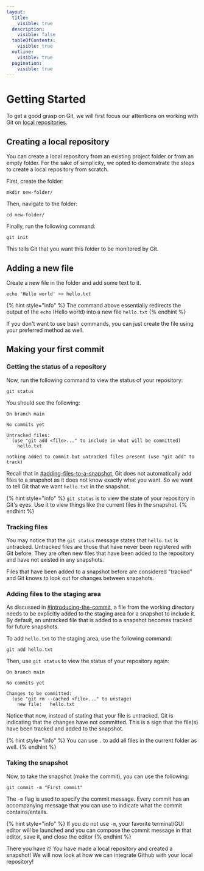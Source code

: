 ```yaml
---
layout:
  title:
    visible: true
  description:
    visible: false
  tableOfContents:
    visible: true
  outline:
    visible: true
  pagination:
    visible: true
---
```


# Getting Started

To get a good grasp on Git, we will first focus our attentions on working with Git on [local repositories](fundamentals-of-git.md#local-and-remote-repositories).

## Creating a local repository

You can create a local repository from an existing project folder or from an empty folder. For the sake of simplicity, we opted to demonstrate the steps to create a local repository from scratch.

First, create the folder:

```
mkdir new-folder/
```

Then, navigate to the folder:

```
cd new-folder/
```

Finally, run the following command:

```
git init
```

This tells Git that you want this folder to be monitored by Git.

## Adding a new file

Create a new file in the folder and add some text to it.

```
echo 'Hello world' >> hello.txt
```

{% hint style="info" %}
The command above essentially redirects the output of the `echo` (Hello world) into a new file `hello.txt`
{% endhint %}

If you don't want to use bash commands, you can just create the file using your preferred method as well.

## Making your first commit

### Getting the status of a repository

Now, run the following command to view the status of your repository:

```
git status
```

You should see the following:

```
On branch main

No commits yet

Untracked files:
  (use "git add <file>..." to include in what will be committed)
	hello.txt

nothing added to commit but untracked files present (use "git add" to track)
```

Recall that in [#adding-files-to-a-snapshot](fundamentals-of-git.md#adding-files-to-a-snapshot "mention"), Git does not automatically add files to a snapshot as it does not know exactly what you want. So we want to tell Git that we want `hello.txt` in the snapshot.

{% hint style="info" %}
`git status` is to view the state of your repository in Git's eyes. Use it to view things like the current files in the snapshot.
{% endhint %}

### Tracking files

You may notice that the `git status` message states that `hello.txt` is untracked. Untracked files are those that have never been registered with Git before. They are often new files that have been added to the repository and have not existed in any snapshots.

Files that have been added to a snapshot before are considered "tracked" and Git knows to look out for changes between snapshots.

### Adding files to the staging area

As discussed in [#introducing-the-commit](fundamentals-of-git.md#introducing-the-commit "mention"), a file from the working directory needs to be explicitly added to the staging area for a snapshot to include it. By default, an untracked file that is added to a snapshot becomes tracked for future snapshots.

To add `hello.txt` to the staging area, use the following command:

```
git add hello.txt
```

Then, use `git status` to view the status of your repository again:

```
On branch main

No commits yet

Changes to be committed:
  (use "git rm --cached <file>..." to unstage)
	new file:   hello.txt
```

Notice that now, instead of stating that your file is untracked, Git is indicating that the changes have not committed. This is a sign that the file(s) have been tracked and added to the snapshot.

{% hint style="info" %}
You can use `.` to add all files in the current folder as well.
{% endhint %}

### Taking the snapshot

Now, to take the snapshot (make the commit), you can use the following:

```
git commit -m "First commit"
```

The `-m` flag is used to specify the commit message. Every commit has an accompanying message that you can use to indicate what the commit contains/entails.

{% hint style="info" %}
If you do not use `-m`, your favorite terminal/GUI editor will be launched and you can compose the commit message in that editor, save it, and close the editor
{% endhint %}

There you have it! You have made a local repository and created a snapshot! We will now look at how we can integrate Github with your local repository!
